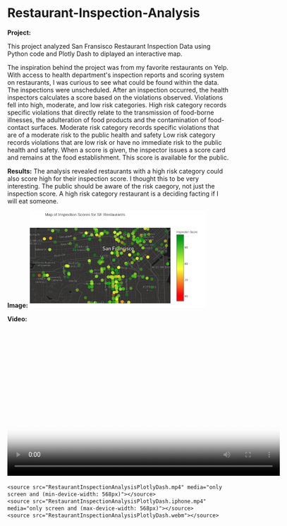 # Restaurant-Inspection-Analysis
**Project:** 

This project analyzed San Fransisco Restaurant Inspection Data using Python code and Plotly Dash to diplayed an interactive map. 

The inspiration behind the project was from my favorite restaurants on Yelp. With access to health department's inspection reports and scoring system on restaurants, I was curious to see what could be found within the data. The inspections were unscheduled. After an inspection occurred, the health inspectors calculates a score based on the violations observed. Violations fell into high, moderate, and low risk categories. High risk category records specific violations that directly relate to the transmission of food-borne illnesses, the adulteration of food products and the contamination of food-contact surfaces. Moderate risk category records specific violations that are of a moderate risk to the public health and safety Low risk category records violations that are low risk or have no immediate risk to the public health and safety. When a score is given, the inspector issues a score card and remains at the food establishment. This score is available for the public.

**Results:**
The analysis revealed restaurants with a high risk category could also score high for their inspection score. I thought this to be very interesting. The public should be aware of the risk caegory, not just the inspection score. A high risk category restaurant is a deciding facting if I will eat someone.   

**Image:**
<img src="Restaurant.png" width="400">

**Video:**
<video poster="Restaurant Inspection Analysis Plotly Dash.jpg" width="618" height="347" controls preload></video>

    <source src="RestaurantInspectionAnalysisPlotlyDash.mp4" media="only screen and (min-device-width: 568px)"></source> 
    <source src="RestaurantInspectionAnalysisPlotlyDash.iphone.mp4" media="only screen and (max-device-width: 568px)"></source> 
    <source src="RestaurantInspectionAnalysisPlotlyDash.webm"></source> 
</video>

 
